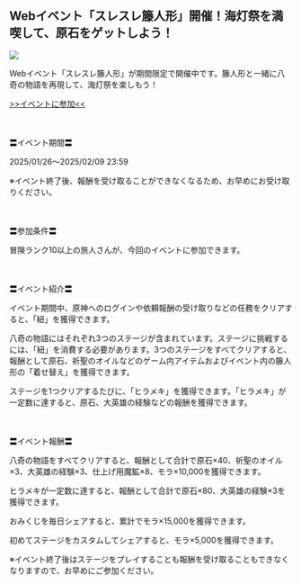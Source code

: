 ## Webイベント「スレスレ籐人形」開催！海灯祭を満喫して、原石をゲットしよう！
<img src="https://sdk.hoyoverse.com/upload/ann/2025/01/20/cd6b175dd22a812cd125221010905b3c_4995188130643555373.jpg">
<p style="white-space: pre-wrap;">Webイベント「スレスレ籐人形」が期間限定で開催中です。籐人形と一緒に八奇の物語を再現して、海灯祭を楽しもう！</p><p style="white-space: pre-wrap;"><a href="javascript:miHoYoGameJSSDK.openInBrowser('https://act.hoyoverse.com/ys/event/e20250126lantern-a862tu/index.html?game_biz=hk4e_global&sign_type=2&auth_appid=e20250126lantern&authkey_ver=1&utm_source=ingame&utm_medium=notice');" data-type="a" link-type="game_outer" rel="noopener noreferrer nofollow">>>イベントに参加<<</a></p><p style="white-space: pre-wrap; min-height: 1.5em;"></p><p style="white-space: pre-wrap;">〓イベント期間〓</p><p style="white-space: pre-wrap;">2025/01/26～<t class="t_gl" contenteditable="false">2025/02/09 23:59</t></p><p style="white-space: pre-wrap;">※イベント終了後、報酬を受け取ることができなくなるため、お早めにお受け取りください。</p><p style="white-space: pre-wrap; min-height: 1.5em;"></p><p style="white-space: pre-wrap;">〓参加条件〓</p><p style="white-space: pre-wrap;">冒険ランク10以上の旅人さんが、今回のイベントに参加できます。</p><p style="white-space: pre-wrap; min-height: 1.5em;"></p><p style="white-space: pre-wrap;">〓イベント紹介〓</p><p style="white-space: pre-wrap;">イベント期間中、原神へのログインや依頼報酬の受け取りなどの任務をクリアすると、「紐」を獲得できます。</p><p style="white-space: pre-wrap;">八奇の物語にはそれぞれ3つのステージが含まれています。ステージに挑戦するには、「紐」を消費する必要があります。3つのステージをすべてクリアすると、報酬として原石、祈聖のオイルなどのゲーム内アイテムおよびイベント内の籐人形の「着せ替え」を獲得できます。</p><p style="white-space: pre-wrap;">ステージを1つクリアするたびに、「ヒラメキ」を獲得できます。「ヒラメキ」が一定数に達すると、原石、大英雄の経験などの報酬を獲得できます。</p><p style="white-space: pre-wrap; min-height: 1.5em;"></p><p style="white-space: pre-wrap;">〓イベント報酬〓</p><p style="white-space: pre-wrap;">八奇の物語をすべてクリアすると、報酬として合計で原石×40、祈聖のオイル×3、大英雄の経験×3、仕上げ用魔鉱×8、モラ×10,000を獲得できます。</p><p style="white-space: pre-wrap;">ヒラメキが一定数に達すると、報酬として合計で原石×80、大英雄の経験×3を獲得できます。</p><p style="white-space: pre-wrap;">おみくじを毎日シェアすると、累計でモラ×15,000を獲得できます。</p><p style="white-space: pre-wrap;">初めてステージをカスタムしてシェアすると、モラ×5,000を獲得できます。</p><p style="white-space: pre-wrap;">※イベント終了後はステージをプレイすることも報酬を受け取ることもできなくなりますので、お早めにご参加ください。</p><p style="white-space: pre-wrap; min-height: 1.5em;"></p><p style="white-space: pre-wrap; min-height: 1.5em;"></p>
